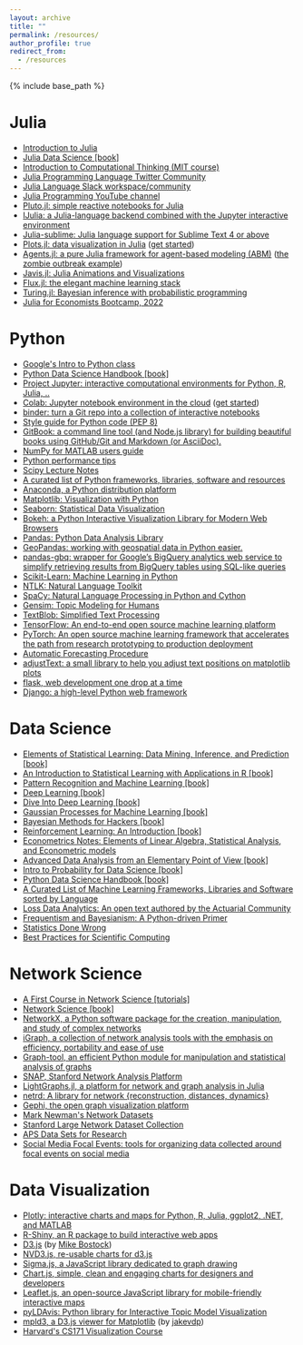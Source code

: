 ```yaml
---
layout: archive
title: ""
permalink: /resources/
author_profile: true
redirect_from:
  - /resources
---
```


{% include base_path %}

<!--
COVID-19 Resources
======
* 
-->

Julia
======
* [Introduction to Julia](https://julialang.org/learning/tutorials/)
* [Julia Data Science [book]](https://juliadatascience.io/)
* [Introduction to Computational Thinking (MIT course)](https://computationalthinking.mit.edu/Spring21/)
* [Julia Programming Language Twitter Community](https://twitter.com/i/communities/1441046367514755082)
* [Julia Language Slack workspace/community](https://julialang.org/slack/)
* [Julia Programming YouTube channel](https://www.youtube.com/c/TheJuliaLanguage)
* [Pluto.jl: simple reactive notebooks for Julia](https://github.com/fonsp/Pluto.jl)
* [IJulia: a Julia-language backend combined with the Jupyter interactive environment](https://github.com/JuliaLang/IJulia.jl)
* [Julia-sublime: Julia language support for Sublime Text 4 or above](https://github.com/JuliaEditorSupport/Julia-sublime)
* [Plots.jl: data visualization in Julia](http://docs.juliaplots.org/latest/) ([get started](http://docs.juliaplots.org/latest/tutorial/#tutorial))
* [Agents.jl: a pure Julia framework for agent-based modeling (ABM)](https://juliadynamics.github.io/Agents.jl/stable/) ([the zombie outbreak example](https://juliadynamics.github.io/Agents.jl/stable/examples/zombies/))
* [Javis.jl: Julia Animations and Visualizations](https://github.com/Wikunia/Javis.jl)
* [Flux.jl: the elegant machine learning stack](https://fluxml.ai/)
* [Turing.jl: Bayesian inference with probabilistic programming](https://turing.ml/stable/)
* [Julia for Economists Bootcamp, 2022](https://github.com/cpfiffer/julia-bootcamp-2022)


Python
======
* [Google's Intro to Python class](https://developers.google.com/edu/python/)
* [Python Data Science Handbook [book]](https://github.com/jakevdp/PythonDataScienceHandbook)
* [Project Jupyter: interactive computational environments for Python, R, Julia, ..](https://jupyter.org/)
* [Colab: Jupyter notebook environment in the cloud](https://colab.research.google.com/) ([get started](https://www.youtube.com/watch?v=inN8seMm7UI))
* [binder: turn a Git repo into a collection of interactive notebooks](https://mybinder.org/)
* [Style guide for Python code (PEP 8)](https://legacy.python.org/dev/peps/pep-0008/)
* [GitBook: a command line tool (and Node.js library) for building beautiful books using GitHub/Git and Markdown (or AsciiDoc). ](https://github.com/GitbookIO/gitbook)
* [NumPy for MATLAB users guide](https://numpy.org/doc/stable/user/numpy-for-matlab-users.html)
* [Python performance tips](https://wiki.python.org/moin/PythonSpeed/PerformanceTips)
* [Scipy Lecture Notes](http://scipy-lectures.org/)
* [A curated list of Python frameworks, libraries, software and resources](https://github.com/vinta/awesome-python)
* [Anaconda, a Python distribution platform](https://www.anaconda.com/products/individual)
* [Matplotlib: Visualization with Python](https://matplotlib.org/)
* [Seaborn: Statistical Data Visualization](https://github.com/mwaskom/seaborn)
* [Bokeh: a Python Interactive Visualization Library for Modern Web Browsers](https://docs.bokeh.org/en/latest/)
* [Pandas: Python Data Analysis Library](https://pandas.pydata.org/)
* [GeoPandas: working with geospatial data in Python easier.](https://geopandas.org/en/stable/)
* [pandas-gbq: wrapper for Google’s BigQuery analytics web service to simplify retrieving results from BigQuery tables using SQL-like queries](https://googleapis.dev/python/pandas-gbq/latest/index.html)
* [Scikit-Learn: Machine Learning in Python](https://scikit-learn.org/stable/)
* [NTLK: Natural Language Toolkit](http://www.nltk.org/)
* [SpaCy: Natural Language Processing in Python and Cython](https://spacy.io/)
* [Gensim: Topic Modeling for Humans](https://radimrehurek.com/gensim/)
* [TextBlob: Simplified Text Processing](https://textblob.readthedocs.io/en/dev/)
* [TensorFlow: An end-to-end open source machine learning platform](https://www.tensorflow.org/)
* [PyTorch: An open source machine learning framework that accelerates the path from research prototyping to production deployment](https://pytorch.org/)
* [Automatic Forecasting Procedure](https://github.com/facebook/prophet)
* [adjustText: a small library to help you adjust text positions on matplotlib plots ](https://adjusttext.readthedocs.io/en/latest/index.html)
* [flask, web development one drop at a time](https://flask.palletsprojects.com/en/latest/)
* [Django: a high-level Python web framework](https://www.djangoproject.com/)


Data Science
======
* [Elements of Statistical Learning: Data Mining, Inference, and Prediction [book]](https://web.stanford.edu/~hastie/ElemStatLearn/)
* [An Introduction to Statistical Learning with Applications in R [book]](https://www.statlearning.com/)
* [Pattern Recognition and Machine Learning [book]](https://www.microsoft.com/en-us/research/publication/pattern-recognition-machine-learning/)
* [Deep Learning [book]](https://www.deeplearningbook.org/)
* [Dive Into Deep Learning [book]](http://d2l.ai/)
* [Gaussian Processes for Machine Learning [book]](http://www.gaussianprocess.org/gpml/)
* [Bayesian Methods for Hackers [book]](https://github.com/CamDavidsonPilon/Probabilistic-Programming-and-Bayesian-Methods-for-Hackers)
* [Reinforcement Learning: An Introduction [book]](http://incompleteideas.net/book/the-book-2nd.html)
* [Econometrics Notes: Elements of Linear Algebra, Statistical Analysis, and Econometric models](https://local.disia.unifi.it/calzolari/materiale-didattico/calzolari-econometric-notes-2020.pdf)
* [Advanced Data Analysis from an Elementary Point of View [book]](http://www.stat.cmu.edu/~cshalizi/ADAfaEPoV/ADAfaEPoV.pdf)
* [Intro to Probability for Data Science [book]](https://probability4datascience.com/)
* [Python Data Science Handbook [book]](https://github.com/jakevdp/PythonDataScienceHandbook)
* [A Curated List of Machine Learning Frameworks, Libraries and Software sorted by Language](https://github.com/josephmisiti/awesome-machine-learning")
* [Loss Data Analytics: An open text authored by the Actuarial Community](https://ewfrees.github.io/Loss-Data-Analytics/)
* [Frequentism and Bayesianism: A Python-driven Primer](http://arxiv.org/abs/1411.5018)
* [Statistics Done Wrong](https://www.statisticsdonewrong.com/)
* [Best Practices for Scientific Computing](https://arxiv.org/abs/1210.0530v4)


Network Science
======
* [A First Course in Network Science [tutorials]](https://github.com/CambridgeUniversityPress/FirstCourseNetworkScience)
* [Network Science [book]](http://networksciencebook.com/)
* [NetworkX, a Python software package for the creation, manipulation, and study of complex networks](https://networkx.org/)
* [iGraph, a collection of network analysis tools with the emphasis on efficiency, portability and ease of use](https://igraph.org/python/)
* [Graph-tool, an efficient Python module for manipulation and statistical analysis of graphs](https://graph-tool.skewed.de/)
* [SNAP, Stanford Network Analysis Platform](https://snap.stanford.edu/)
* [LightGraphs.jl, a platform for network and graph analysis in Julia](https://github.com/JuliaGraphs/LightGraphs.jl)
* [netrd: A library for network {reconstruction, distances, dynamics}](https://github.com/netsiphd/netrd)
* [Gephi, the open graph visualization platform](https://gephi.org/)
* [Mark Newman's Network Datasets](http://www-personal.umich.edu/~mejn/netdata/)
* [Stanford Large Network Dataset Collection](http://snap.stanford.edu/data/index.html)
* [APS Data Sets for Research](https://journals.aps.org/datasets)
* [Social Media Focal Events: tools for organizing data collected around focal events on social media](https://github.com/ryanjgallagher/focalevents)

Data Visualization
======

* [Plotly: interactive charts and maps for Python, R, Julia, ggplot2, .NET, and MATLAB](https://plotly.com/graphing-libraries/)
* [R-Shiny, an R package to build interactive web apps](https://shiny.rstudio.com/)
* [D3.js](https://d3js.org/) (by [Mike Bostock](https://bost.ocks.org/mike/))
* [NVD3.js, re-usable charts for d3.js](https://nvd3.org/)
* [Sigma.js, a JavaScript library dedicated to graph drawing](http://sigmajs.org/)
* [Chart.js, simple, clean and engaging charts for designers and developers](https://www.chartjs.org/)
* [Leaflet.js, an open-source JavaScript library for mobile-friendly interactive maps](https://leafletjs.com/)
* [pyLDAvis: Python library for Interactive Topic Model Visualization](https://github.com/bmabey/pyLDAvis)
* [mpld3, a D3.js viewer for Matplotlib](https://github.com/mpld3/mpld3) (by [jakevdp](https://github.com/jakevdp))
* [Harvard's CS171 Visualization Course](https://www.cs171.org/2021/index.html)

